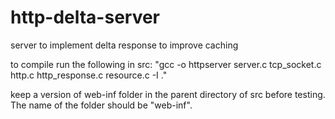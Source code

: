 # http-delta-server
server to implement delta response to improve caching

to compile run the following in src:
"gcc -o httpserver server.c tcp_socket.c http.c http_response.c resource.c -I ."

keep a version of web-inf folder in the parent directory of src before testing. The name of the folder should be "web-inf".
